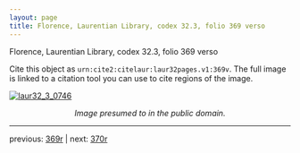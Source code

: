 ```yaml
---
layout: page
title: Florence, Laurentian Library, codex 32.3, folio 369 verso
---
```


Florence, Laurentian Library, codex 32.3, folio 369 verso

Cite this object as `urn:cite2:citelaur:laur32pages.v1:369v`.  The full image is linked to a citation tool you can use to cite regions of the image.

[![laur32_3_0746](http://www.homermultitext.org/iipsrv?IIIF=/project/homer/pyramidal/deepzoom/citelaur/laur32imgs/v1/laur32_3_0746.tif/full/800,/0/default.jpg)](http://www.homermultitext.org/ict2/?urn=urn:cite2:citelaur:laur32imgs.v1:laur32_3_0746) 

<p style="text-align: center; font-style: italic;">Image presumed to in the public domain.</p>

---

previous: [369r](../369r/) | next: [370r](../370r/)